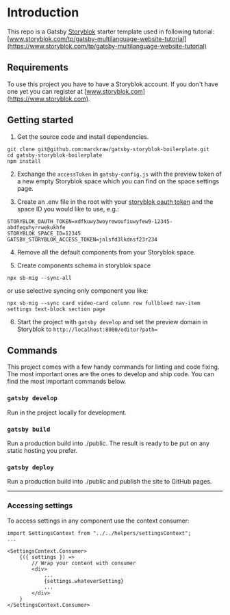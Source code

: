 # Introduction

This repo is a Gatsby [Storyblok](https://www.storyblok.com) starter template used in following tutorial:
[www.storyblok.com/tp/gatsby-multilanguage-website-tutorial](https://www.storyblok.com/tp/gatsby-multilanguage-website-tutorial)

## Requirements

To use this project you have to have a Storyblok account. If you don't have one yet you can register at [www.storyblok.com](https://www.storyblok.com).

## Getting started

1. Get the source code and install dependencies.
~~~
git clone git@github.com:marckraw/gatsby-storyblok-boilerplate.git
cd gatsby-storyblok-boilerplate
npm install
~~~

2. Exchange the `accessToken` in `gatsby-config.js` with the preview token of a new empty Storyblok space which you can find on the space settings page.

3. Create an .env file in the root with your [storyblok oauth token](https://www.storyblok.com/docs/management-api/authentication) and the space ID you would like to use, e.g.:
~~~
STORYBLOK_OAUTH_TOKEN=xdfkuwy3woyrewoufiuwyfew9-12345-abdfequhyrrwekukhfe
STORYBLOK_SPACE_ID=12345
GATSBY_STORYBLOK_ACCESS_TOKEN=jnlsfd3lkdnsf23r234
~~~

4. Remove all the default components from your Storyblok space.

5. Create components schema in storyblok space
~~~
npx sb-mig --sync-all 
~~~
or use selective syncing only component you like:
~~~
npx sb-mig --sync card video-card column row fullbleed nav-item settings text-block section page
~~~
 
6. Start the project with `gatsby develop` and set the preview domain in Storyblok to `http://localhost:8000/editor?path=`

## Commands

This project comes with a few handy commands for linting and code fixing. The most important ones are the ones to develop and ship code. You can find the most important commands below.

### `gatsby develop`
Run in the project locally for development.

### `gatsby build`
Run a production build into ./public. The result is ready to be put on any static hosting you prefer.

### `gatsby deploy`
Run a production build into ./public and publish the site to GitHub pages.

---

### Accessing settings
To access settings in any component use the context consumer:
```JSX
import SettingsContext from "../../helpers/settingsContext";
...

<SettingsContext.Consumer>
    {({ settings }) =>
        // Wrap your content with consumer
        <div>
            ...
            {settings.whateverSetting}
            ...
        </div>
    }
</SettingsContext.Consumer>
```
